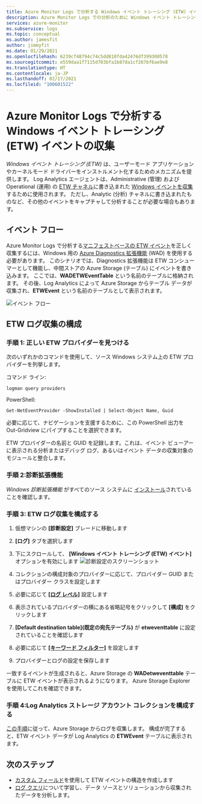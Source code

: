```yaml
---
title: Azure Monitor Logs で分析する Windows イベント トレーシング (ETW) イベントの収集
description: Azure Monitor Logs での分析のために Windows イベント トレーシング (ETW) を収集する方法について説明します。
services: azure-monitor
ms.subservice: logs
ms.topic: conceptual
ms.author: jamesfit
author: jimmyfit
ms.date: 01/29/2021
ms.openlocfilehash: 6239cf48794c74c5dd810fda42476df399300578
ms.sourcegitcommit: e559daa1f7115d703bfa1b87da1cf267bf6ae9e8
ms.translationtype: HT
ms.contentlocale: ja-JP
ms.lasthandoff: 02/17/2021
ms.locfileid: "100601522"
---
```

# <a name="collecting-event-tracing-for-windows-etw-events-for-analysis-azure-monitor-logs"></a>Azure Monitor Logs で分析する Windows イベント トレーシング (ETW) イベントの収集

*Windows イベント トレーシング (ETW)* は、ユーザーモード アプリケーションやカーネルモード ドライバーをインストルメント化するためのメカニズムを提供します。 Log Analytics エージェントは、Administrative (管理) および Operational (運用) の [ETW チャネル](https://docs.microsoft.com/windows/win32/wes/eventmanifestschema-channeltype-complextype)に書き込まれた [Windows イベントを収集](https://docs.microsoft.com/azure/azure-monitor/platform/data-sources-windows-events)するために使用されます。 ただし、Analytic (分析) チャネルに書き込まれたものなど、その他のイベントをキャプチャして分析することが必要な場合もあります。  

## <a name="event-flow"></a>イベント フロー

Azure Monitor Logs で分析する[マニフェストベースの ETW イベント](https://docs.microsoft.com/windows/win32/etw/about-event-tracing#types-of-providers)を正しく収集するには、Windows 用の [Azure Diagnostics 拡張機能](https://docs.microsoft.com/azure/azure-monitor/platform/diagnostics-extension-overview) (WAD) を使用する必要があります。 このシナリオでは、Diagnostics 拡張機能は ETW コンシューマーとして機能し、中間ストアの Azure Storage (テーブル) にイベントを書き込みます。 ここでは、**WADETWEventTable** という名前のテーブルに格納されます。 その後、Log Analytics によって Azure Storage からテーブル データが収集され、**ETWEvent** という名前のテーブルとして表示されます。

![イベント フロー](./media/data-sources-event-tracing-windows/event-flow.png)

## <a name="configuring-etw-log-collection"></a>ETW ログ収集の構成

### <a name="step-1-locate-the-correct-etw-provider"></a>手順 1: 正しい ETW プロバイダーを見つける

次のいずれかのコマンドを使用して、ソース Windows システム上の ETW プロバイダーを列挙します。

コマンド ライン:

```
logman query providers
```

PowerShell:
```
Get-NetEventProvider -ShowInstalled | Select-Object Name, Guid
```
必要に応じて、ナビゲーションを支援するために、この PowerShell 出力を Out-Gridview にパイプすることを選択できます。

ETW プロバイダーの名前と GUID を記録します。これは、イベント ビューアーに表示される分析またはデバッグ ログ、あるいはイベント データの収集対象のモジュールと整合します。

### <a name="step-2-diagnostics-extension"></a>手順 2:診断拡張機能

*Windows 診断拡張機能* がすべてのソース システムに [インストール](https://docs.microsoft.com/azure/azure-monitor/platform/diagnostics-extension-windows-install#install-with-azure-portal)されていることを確認します。

### <a name="step-3-configure-etw-log-collection"></a>手順 3: ETW ログ収集を構成する

1. 仮想マシンの **[診断設定]** ブレードに移動します

2. **[ログ]** タブを選択します

3. 下にスクロールして、 **[Windows イベント トレーシング (ETW) イベント]** オプションを有効にします ![診断設定のスクリーンショット](./media/data-sources-event-tracing-windows/enable-event-tracing-windows-collection.png)

4. コレクションの構成対象のプロバイダーに応じて、プロバイダー GUID またはプロバイダー クラスを設定します

5. 必要に応じて [ **[ログ レベル]**](https://docs.microsoft.com/windows/win32/etw/configuring-and-starting-an-event-tracing-session) 設定します

6. 表示されているプロバイダーの横にある省略記号をクリックして **[構成]** をクリックします

7. **[Default destination table]\(既定の宛先テーブル\)** が **etweventtable** に設定されていることを確認します

8. 必要に応じて [ **[キーワード フィルター]**](https://docs.microsoft.com/windows/win32/wes/defining-keywords-used-to-classify-types-of-events) を設定します

9. プロバイダーとログの設定を保存します

一致するイベントが生成されると、Azure Storage の **WADetweventtable** テーブルに ETW イベントが表示されるようになります。 Azure Storage Explorer を使用してこれを確認できます。

### <a name="step-4-configure-log-analytics-storage-account-collection"></a>手順 4:Log Analytics ストレージ アカウント コレクションを構成する

[この手順](https://docs.microsoft.com/azure/azure-monitor/platform/diagnostics-extension-logs#collect-logs-from-azure-storage)に従って、Azure Storage からログを収集します。 構成が完了すると、ETW イベント データが Log Analytics の **ETWEvent** テーブルに表示されます。

## <a name="next-steps"></a>次のステップ
- [カスタム フィールド](https://docs.microsoft.com/azure/azure-monitor/platform/custom-fields)を使用して ETW イベントの構造を作成します
- [ログ クエリ](https://docs.microsoft.com/azure/azure-monitor/log-query/log-query-overview)について学習し、データ ソースとソリューションから収集されたデータを分析します。

